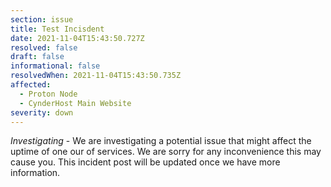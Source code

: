 ```yaml
---
section: issue
title: Test Incisdent
date: 2021-11-04T15:43:50.727Z
resolved: false
draft: false
informational: false
resolvedWhen: 2021-11-04T15:43:50.735Z
affected:
  - Proton Node
  - CynderHost Main Website
severity: down
---
```

*Investigating* - We are investigating a potential issue that might affect the uptime of one our of services. We are sorry for any inconvenience this may cause you. This incident post will be updated once we have more information.